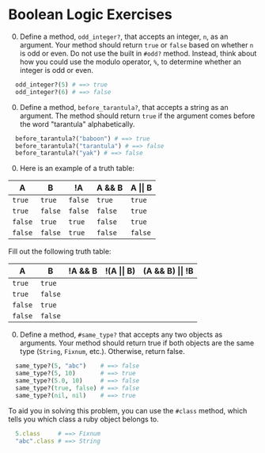 # Boolean Logic Exercises

0. Define a method, `odd_integer?`, that accepts an integer, `n`, as an argument. Your method should return `true` or `false` based on whether `n` is odd or even. Do not use the built in `#odd?` method. Instead, think about how you could use the modulo operator, `%`, to determine whether an integer is odd or even.

  ```ruby
    odd_integer?(5) # ==> true
    odd_integer?(6) # ==> false
  ```

0. Define a method, `before_tarantula?`, that accepts a string as an argument. The method should return `true` if the argument comes before the word "tarantula" alphabetically.

  ```ruby
    before_tarantula?("baboon") # ==> true
    before_tarantula?("tarantula") # ==> false
    before_tarantula?("yak") # ==> false
  ```

0. Here is an example of a truth table:

  A      | B     | !A    | A && B   | A  &#124;&#124;  B
  -------|-------|-------|----------|-------------|
  `true` |`true` |`false`|`true`    | `true`
  `true` |`false`|`false`|`false`   | `true`
  `false`|`true` |`true` |`false`   | `true`
  `false`|`false`|`true` |`false`   | `false`

  Fill out the following truth table:

  A      | B     | !A && B    | !(A &#124;&#124; B) | (A && B) &#124;&#124; !B
  -------|-------|------------|-------------|--------------------|
  `true` |`true` |            |             |
  `true` |`false`|            |             |
  `false`|`true` |            |             |
  `false`|`false`|            |             |

0. Define a method, `#same_type?` that accepts any two objects as arguments. Your method should return true if both objects are the same type (`String`, `Fixnum`, etc.). Otherwise, return false.

  ```ruby
    same_type?(5, "abc")    # ==> false
    same_type?(5, 10)       # ==> true
    same_type?(5.0, 10)     # ==> false
    same_type?(true, false) # ==> false
    same_type?(nil, nil)    # ==> true
  ```

To aid you in solving this problem, you can use the `#class` method, which tells you which class a ruby object belongs to.

  ```ruby
    5.class     # ==> Fixnum
    "abc".class # ==> String
  ```

